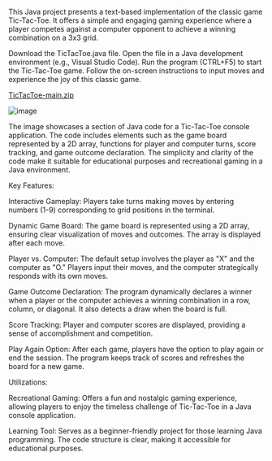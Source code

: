This Java project presents a text-based implementation of the classic game Tic-Tac-Toe. It offers a simple and engaging gaming experience where a player competes against a computer opponent to achieve a winning combination on a 3x3 grid.

Download the TicTacToe.java file.
Open the file in a Java development environment (e.g., Visual Studio Code).
Run the program (CTRL+F5) to start the Tic-Tac-Toe game.
Follow the on-screen instructions to input moves and experience the joy of this classic game.

[TicTacToe-main.zip](https://github.com/JAudisho/TicTacToe/files/10100889/TicTacToe-main.zip)

![image](https://user-images.githubusercontent.com/114157922/202033096-64dde002-5d39-4189-9b18-74d693d29490.png)

The image showcases a section of Java code for a Tic-Tac-Toe console application. The code includes elements such as the game board represented by a 2D array, functions for player and computer turns, score tracking, and game outcome declaration. The simplicity and clarity of the code make it suitable for educational purposes and recreational gaming in a Java environment.

Key Features:

Interactive Gameplay: Players take turns making moves by entering numbers (1-9) corresponding to grid positions in the terminal.

Dynamic Game Board: The game board is represented using a 2D array, ensuring clear visualization of moves and outcomes. The array is displayed after each move.

Player vs. Computer: The default setup involves the player as "X" and the computer as "O." Players input their moves, and the computer strategically responds with its own moves.

Game Outcome Declaration: The program dynamically declares a winner when a player or the computer achieves a winning combination in a row, column, or diagonal. It also detects a draw when the board is full.

Score Tracking: Player and computer scores are displayed, providing a sense of accomplishment and competition.

Play Again Option: After each game, players have the option to play again or end the session. The program keeps track of scores and refreshes the board for a new game.

Utilizations:

Recreational Gaming: Offers a fun and nostalgic gaming experience, allowing players to enjoy the timeless challenge of Tic-Tac-Toe in a Java console application.

Learning Tool: Serves as a beginner-friendly project for those learning Java programming. The code structure is clear, making it accessible for educational purposes.

